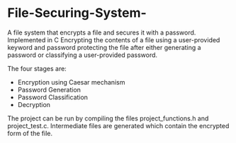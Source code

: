# File-Securing-System-
A file system that encrypts a file and secures it with a password. Implemented in C
Encrypting the contents of a file using a user-provided keyword and password protecting the file after either generating a password or classifying a user-provided password.

The four stages are:

* Encryption using Caesar mechanism
* Password Generation
* Password Classification
* Decryption

The project can be run by compiling the files project_functions.h and project_test.c.
Intermediate files are generated which contain the encrypted form of the file.

